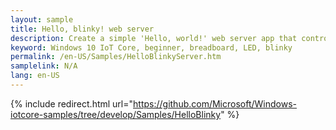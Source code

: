 ```yaml
---
layout: sample
title: Hello, blinky! web server
description: Create a simple 'Hello, world!' web server app that controls an LED 
keyword: Windows 10 IoT Core, beginner, breadboard, LED, blinky
permalink: /en-US/Samples/HelloBlinkyServer.htm
samplelink: N/A
lang: en-US
---
```

{% include redirect.html url="https://github.com/Microsoft/Windows-iotcore-samples/tree/develop/Samples/HelloBlinky" %}
